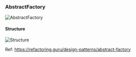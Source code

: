 ### **AbstractFactory**
![AbstractFactory](https://refactoring.guru/images/patterns/cards/abstract-factory-mini-2x.png "AbstractFactory")

#### Structure
![Structure](https://refactoring.guru/images/patterns/diagrams/abstract-factory/structure-2x.png?id=106c87cb000390e0f1c1)

Ref: https://refactoring.guru/design-patterns/abstract-factory